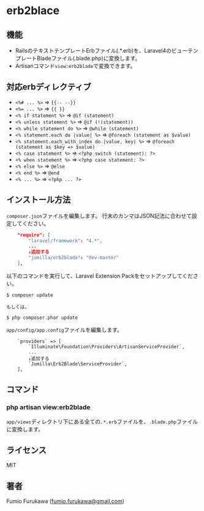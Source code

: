 
# erb2blace

## 機能

* RailsのテキストテンプレートErbファイル(.*.erb)を、Laravel4のビューテンプレートBladeファイル(.blade.php)に変換します。
* Artisanコマンド`view:erb2blade`で変換できます。

## 対応erbディレクティブ

* `<%# ... %>` => `{{-- --}}`
* `<%= ... %>` => `{{ }}`
* `<% if statement %>` => `@if (statement)`
* `<% unless statement %>` => `@if (!(statement))`
* `<% while statement do %>` => `@while (statement)`
* `<% statement.each do |value| %>` => `@foreach (statement as $value)`
* `<% statement.each_with_index do |value, key| %>` => `@foreach (statement as $key => $value)`
* `<% case statement %>` => `<?php switch (statement): ?>`
* `<% when statement %>` => `<?php case statement: ?>`
* `<% else %>` => `@else`
* `<% end %>` => `@end`
* `<% ... %>` => `<?php ... ?>`

## インストール方法

`composer.json`ファイルを編集します。
行末のカンマはJSON記法に合わせて設定してください。
``` composer.json
	"require": [
		"laravel/framework": "4.*",
		...
		↓追加する
		"jumilla/erb2blade": "dev-master"
	],
```

以下のコマンドを実行して、Laravel Extension Packをセットアップしてください。
```
$ composer update

もしくは、

$ php composer.phar update
```

`app/config/app.config`ファイルを編集します。
``` app/config/app.config
	`providers` => [
		`Illuminate\Foundation\Providers\ArtisanServiceProvider`,
		...
		↓追加する
		`Jumilla\Erb2Blade\ServiceProvider`,
	],
```

## コマンド

### php artisan view:erb2blade
`app/views`ディレクトリ下にある全ての`.*.erb`ファイルを、`.blade.php`ファイルに変換します。

## ライセンス
MIT

## 著者
Fumio Furukawa (fumio.furukawa@gmail.com)
